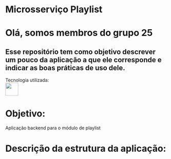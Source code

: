 # Microsserviço Playlist


# Olá, somos membros do grupo 25 
## Esse repositório tem como objetivo descrever um pouco da aplicação a que ele corresponde e indicar as boas práticas de uso dele.

Tecnologia utilizada:
<br>
<img src="https://cdn.jsdelivr.net/gh/devicons/devicon@latest/icons/csharp/csharp-original.svg" width="40" height="40" />
          
# Objetivo:
Aplicação backend para o módulo de playlist

# Descrição da estrutura da aplicação:
